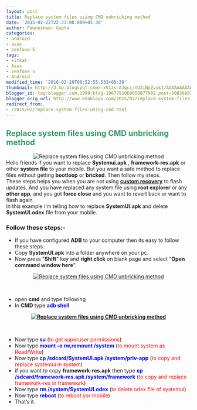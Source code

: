 ```yaml
---
layout: post
title: Replace system files using CMD unbricking method
date: '2015-02-22T22:33:00.000+05:30'
author: Pawneshwer Gupta
categories:
- android
- asus
- zenfone-5
tags:
- kitkat
- Asus
- zenfone 5
- Android
modified_time: '2016-02-20T06:52:55.533+05:30'
thumbnail: http://3.bp.blogspot.com/-xV1zs-AJgcc/VU3iNpZvukI/AAAAAAAAAn4/_FAXm6DGS58/s72-c/cmd.jpg
blogger_id: tag:blogger.com,1999:blog-1967791069058877982.post-5083698206046016127
blogger_orig_url: http://www.edablogs.com/2015/02/replace-system-files-using-cmd.html
redirect_from:
- /2015/02/replace-system-files-using-cmd.html
---
```


<div dir="ltr" style="text-align: left;" trbidi="on"><h2><span style="color: #339966;">Replace system files using CMD unbricking method</span></h2><div class="separator" style="clear: both; text-align: center;"><img alt="Replace system files using CMD unbricking method" border="0" src="http://3.bp.blogspot.com/-xV1zs-AJgcc/VU3iNpZvukI/AAAAAAAAAn4/_FAXm6DGS58/s1600/cmd.jpg" title="Replace system files using CMD unbricking method" /></div>Hello friends if you want to replace <b>Systemui.apk</b> , <b>framework-res.apk</b> or other <b>system file</b> to your mobile. But you want a safe method to replace files without getting <b>bootloop</b> or <b>bricked</b>. Then follow my steps.<br />These steps helps you when you are not using <a href="http://www.xdablogs.com/search/label/Custom%20recovery" target="_blank" title="Latest philZ recovery for Asus zenfone 5"><b>custom recovery</b></a> to flash updates. And you have replaced any system file using <b>root explorer</b> or any <b>other app</b>, and you got <b>force close</b> and you want to revert back or want to flash again.<br />In this example i'm telling how to replace <b>SystemUI.apk</b> and delete <b>SystemUI.odex</b> file from your mobile.<br /><h3><div class="alert alert-info" role="alert">Follow these steps:-</div></h3><ul><li>If you have configured <b>ADB</b> to your computer then its easy to follow these steps.</li><li>Copy <b>SystemUI.apk</b> into a folder anywhere on your pc.</li><li>Now press "<b>Shift</b>" key and <b>right click</b> on blank page and select "<b>Open command window here</b>".</li></ul><div class="separator" style="clear: both; text-align: center;"><a target="_blank" href="http://3.bp.blogspot.com/-zcqSxlc8OJg/VU3jXvIZAaI/AAAAAAAAAoE/vuiJI2GJqbc/s1600/p1.jpg" imageanchor="1" style="margin-left: 1em; margin-right: 1em;"><img alt="Replace system files using CMD unbricking method" border="0" class="lazy" data-src="http://3.bp.blogspot.com/-giUfAtacyFQ/VU3jt1EbLBI/AAAAAAAAAoU/2RbxEngZ19Y/s1600/p1-300x200.jpg" title="Replace system files using CMD unbricking method" /></a></div><ul></ul><br /><ul><li>open <b>cmd</b> and type following</li><li>In <b>CMD</b> type <span style="color: blue;"><b>adb shell</b></span></li></ul><span style="color: blue;"><b><div class="separator" style="clear: both; text-align: center;"><a target="_blank" href="http://2.bp.blogspot.com/-0VLk48xUWnw/VU3jXvw2UyI/AAAAAAAAAoA/A1p-3PFbWrI/s1600/p2.jpg" imageanchor="1" style="margin-left: 1em; margin-right: 1em;"><img alt="Replace system files using CMD unbricking method" border="0" class="lazy" data-src="http://2.bp.blogspot.com/-taSpuj9QGF0/VU3jt8aWZJI/AAAAAAAAAoQ/byRc0VjJ_mA/s1600/p2-300x200.jpg" title="Replace system files using CMD unbricking method" /></a></div></b></span><div><ul></ul><br /><ul><li>Now type <b><span style="color: blue;">su</span></b> (<span style="color: red;">to get superuser permissions</span>)</li><li>Now type <span style="color: blue;"><b>mount -o rw,remount /system</b></span> (<span style="color: red;">to mount system as Read/Write</span>)</li><li>Now type <span style="color: blue;"><b>cp /sdcard/SystemUI.apk /system/priv-app</b></span> (<span style="color: red;">to copy and replace systemui in system</span>)</li><li>if you want to copy <b>framework-res.apk</b> then type <span style="color: blue;"><b>cp /sdcard/framework-res.apk /system/framework</b></span> (<span style="color: red;">to copy and replace framework-res in framework</span>)</li><li>Now type <span style="color: blue;"><b>rm /system/SystemUI.odex</b></span> (<span style="color: red;">to delete odex file of systemui</span>)</li><li>Now type <span style="color: blue;"><b>reboot</b></span> (<span style="color: red;">to reboot yor mobile</span>)</li><li>That’s it.</li></ul></div></div>